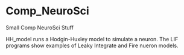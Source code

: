 # Comp_NeuroSci
Small Comp NeuroSci Stuff

HH_model runs a Hodgin-Huxley model to simulate a neuron.
The LIF programs show examples of Leaky Integrate and Fire nueron models.

